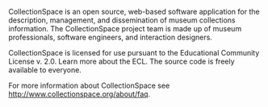 CollectionSpace is an open source, web-based software application for the description, management, and dissemination of museum collections information. The CollectionSpace project team is made up of museum professionals, software engineers, and interaction designers.

CollectionSpace is licensed for use pursuant to the Educational Community License v. 2.0. Learn more about the ECL. The source code is freely available to everyone.

For more information about CollectionSpace see http://www.collectionspace.org/about/faq.
